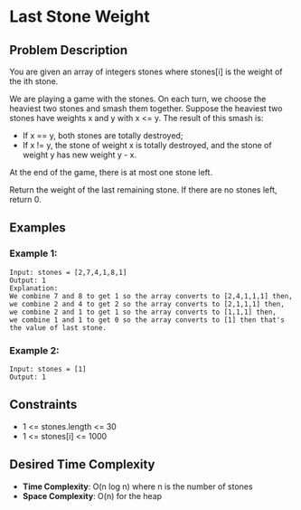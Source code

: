 # Last Stone Weight

## Problem Description

You are given an array of integers stones where stones[i] is the weight of the ith stone.

We are playing a game with the stones. On each turn, we choose the heaviest two stones and smash them together. Suppose the heaviest two stones have weights x and y with x <= y. The result of this smash is:

- If x == y, both stones are totally destroyed;
- If x != y, the stone of weight x is totally destroyed, and the stone of weight y has new weight y - x.

At the end of the game, there is at most one stone left.

Return the weight of the last remaining stone. If there are no stones left, return 0.

## Examples

### Example 1:

```
Input: stones = [2,7,4,1,8,1]
Output: 1
Explanation:
We combine 7 and 8 to get 1 so the array converts to [2,4,1,1,1] then,
we combine 2 and 4 to get 2 so the array converts to [2,1,1,1] then,
we combine 2 and 1 to get 1 so the array converts to [1,1,1] then,
we combine 1 and 1 to get 0 so the array converts to [1] then that's the value of last stone.
```

### Example 2:

```
Input: stones = [1]
Output: 1
```

## Constraints

- 1 <= stones.length <= 30
- 1 <= stones[i] <= 1000

## Desired Time Complexity

- **Time Complexity**: O(n log n) where n is the number of stones
- **Space Complexity**: O(n) for the heap
